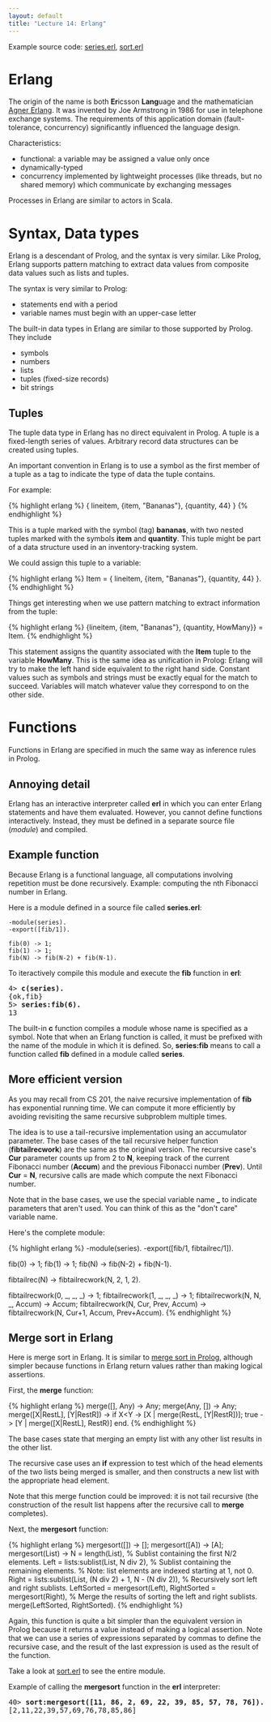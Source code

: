 ```yaml
---
layout: default
title: "Lecture 14: Erlang"
---
```


Example source code: [series.erl](series.erl), [sort.erl](sort.erl)

Erlang
======

The origin of the name is both **Er**icsson **Lang**uage and the mathematician [Agner Erlang](http://en.wikipedia.org/wiki/Agner_Krarup_Erlang). It was invented by Joe Armstrong in 1986 for use in telephone exchange systems. The requirements of this application domain (fault-tolerance, concurrency) significantly influenced the language design.

Characteristics:

-   functional: a variable may be assigned a value only once
-   dynamically-typed
-   concurrency implemented by lightweight processes (like threads, but no shared memory) which communicate by exchanging messages

Processes in Erlang are similar to actors in Scala.

Syntax, Data types
==================

Erlang is a descendant of Prolog, and the syntax is very similar. Like Prolog, Erlang supports pattern matching to extract data values from composite data values such as lists and tuples.

The syntax is very similar to Prolog:

-   statements end with a period
-   variable names must begin with an upper-case letter

The built-in data types in Erlang are similar to those supported by Prolog. They include

-   symbols
-   numbers
-   lists
-   tuples (fixed-size records)
-   bit strings

Tuples
------

The tuple data type in Erlang has no direct equivalent in Prolog. A tuple is a fixed-length series of values. Arbitrary record data structures can be created using tuples.

An important convention in Erlang is to use a symbol as the first member of a tuple as a tag to indicate the type of data the tuple contains.

For example:

{% highlight erlang %}
{ lineitem, {item, "Bananas"}, {quantity, 44} }
{% endhighlight %}

This is a tuple marked with the symbol (tag) **bananas**, with two nested tuples marked with the symbols **item** and **quantity**. This tuple might be part of a data structure used in an inventory-tracking system.

We could assign this tuple to a variable:

{% highlight erlang %}
Item = { lineitem, {item, "Bananas"}, {quantity, 44} }.
{% endhighlight %}

Things get interesting when we use pattern matching to extract information from the tuple:

{% highlight erlang %}
{lineitem, {item, "Bananas"}, {quantity, HowMany}} = Item.
{% endhighlight %}

This statement assigns the quantity associated with the **Item** tuple to the variable **HowMany**. This is the same idea as unification in Prolog: Erlang will try to make the left hand side equivalent to the right hand side. Constant values such as symbols and strings must be exactly equal for the match to succeed. Variables will match whatever value they correspond to on the other side.

Functions
=========

Functions in Erlang are specified in much the same way as inference rules in Prolog.

Annoying detail
---------------

Erlang has an interactive interpreter called **erl** in which you can enter Erlang statements and have them evaluated. However, you cannot define functions interactively. Instead, they must be defined in a separate source file (*module*) and compiled.

Example function
----------------

Because Erlang is a functional language, all computations involving repetition must be done recursively. Example: computing the nth Fibonacci number in Erlang.

Here is a module defined in a source file called **series.erl**:

    -module(series).
    -export([fib/1]).

    fib(0) -> 1;
    fib(1) -> 1;
    fib(N) -> fib(N-2) + fib(N-1).

To iteractively compile this module and execute the **fib** function in **erl**:

<pre>
4> <b>c(series).</b>
{ok,fib}
5> <b>series:fib(6).</b>
13
</pre>

The built-in **c** function compiles a module whose name is specified as a symbol. Note that when an Erlang function is called, it must be prefixed with the name of the module in which it is defined. So, **series:fib** means to call a function called **fib** defined in a module called **series**.

More efficient version
----------------------

As you may recall from CS 201, the naive recursive implementation of **fib** has exponential running time. We can compute it more efficiently by avoiding revisiting the same recursive subproblem multiple times.

The idea is to use a tail-recursive implementation using an accumulator parameter. The base cases of the tail recursive helper function (**fibtailrecwork**) are the same as the original version. The recursive case's **Cur** parameter counts up from 2 to **N**, keeping track of the current Fibonacci number (**Accum**) and the previous Fibonacci number (**Prev**). Until **Cur** = **N**, recursive calls are made which compute the next Fibonacci number.

Note that in the base cases, we use the special variable name **\_** to indicate parameters that aren't used. You can think of this as the "don't care" variable name.

Here's the complete module:

{% highlight erlang %}
-module(series).
-export([fib/1, fibtailrec/1]).

fib(0) -> 1;
fib(1) -> 1;
fib(N) -> fib(N-2) + fib(N-1).

fibtailrec(N) -> fibtailrecwork(N, 2, 1, 2).

fibtailrecwork(0, _, _, _) -> 1;
fibtailrecwork(1, _, _, _) -> 1;
fibtailrecwork(N, N, _, Accum) -> Accum;
fibtailrecwork(N, Cur, Prev, Accum) -> fibtailrecwork(N, Cur+1, Accum, Prev+Accum).
{% endhighlight %}

Merge sort in Erlang
--------------------

Here is merge sort in Erlang. It is similar to [merge sort in Prolog](lecture13.html), although simpler because functions in Erlang return values rather than making logical assertions.

First, the **merge** function:

{% highlight erlang %}
merge([], Any) -> Any;
merge(Any, []) -> Any;
merge([X|RestL], [Y|RestR]) ->
  if
    X<Y  -> [X | merge(RestL, [Y|RestR])];
    true -> [Y | merge([X|RestL], RestR)]
  end.
{% endhighlight %}

The base cases state that merging an empty list with any other list results in the other list.

The recursive case uses an **if** expression to test which of the head elements of the two lists being merged is smaller, and then constructs a new list with the appropriate head element.

Note that this merge function could be improved: it is not tail recursive (the construction of the result list happens after the recursive call to **merge** completes).

Next, the **mergesort** function:

{% highlight erlang %}
mergesort([]) -> [];
mergesort([A]) -> [A];
mergesort(List) ->
  N = length(List),
  % Sublist containing the first N/2 elements.
  Left = lists:sublist(List, N div 2),
  % Sublist containing the remaining elements.
  % Note: list elements are indexed starting at 1, not 0.
  Right = lists:sublist(List, (N div 2) + 1, N - (N div 2)),
  % Recursively sort left and right sublists.
  LeftSorted = mergesort(Left),
  RightSorted = mergesort(Right),
  % Merge the results of sorting the left and right sublists.
  merge(LeftSorted, RightSorted).
{% endhighlight %}

Again, this function is quite a bit simpler than the equivalent version in Prolog because it returns a value instead of making a logical assertion. Note that we can use a series of expressions separated by commas to define the recursive case, and the result of the last expression is used as the result of the function.

Take a look at [sort.erl](sort.erl) to see the entire module.

Example of calling the **mergesort** function in the **erl** interpreter:

<pre>
40> <b>sort:mergesort([11, 86, 2, 69, 22, 39, 85, 57, 78, 76]).</b>
[2,11,22,39,57,69,76,78,85,86]
</pre>
